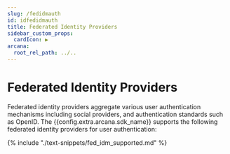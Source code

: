 ```yaml
---
slug: /fedidmauth
id: idfedidmauth
title: Federated Identity Providers
sidebar_custom_props:
  cardIcon: ▶️
arcana:
  root_rel_path: ../..
---
```


# Federated Identity Providers

Federated identity providers aggregate various user authentication mechanisms including social providers, and authentication standards such as OpenID. The {{config.extra.arcana.sdk_name}} supports the following federated identity providers for user authentication:

{% include "./text-snippets/fed_idm_supported.md" %}
